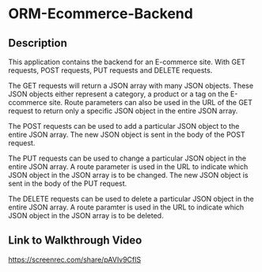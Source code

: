 # ORM-Ecommerce-Backend

## Description
This application contains the backend for an E-commerce site. With GET requests, POST requests, PUT requests and DELETE requests. 

The GET requests will return a JSON array with many JSON objects. These JSON objects either represent a category, a product or a tag on the E-ccommerce site. Route parameters can also be used in the URL of the GET request to return only a specific JSON object in the entire JSON array.

The POST requests can be used to add a particular JSON object to the entire JSON array. The new JSON object is sent in the body of the POST request.

The PUT requests can be used to change a particular JSON object in the entire JSON array. A route parameter is used in the URL to indicate which JSON object in the JSON array is to be changed. The new JSON object is sent in the body of the PUT request.

The DELETE requests can be used to delete a particular JSON object in the entire JSON array. A route paramter is used in the URL to indicate which JSON object in the JSON array is to be deleted.

## Link to Walkthrough Video
https://screenrec.com/share/pAVIv9CflS